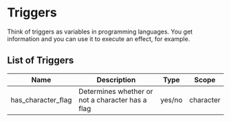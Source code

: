 # Triggers

Think of triggers as variables in programming languages. You get information and you can use it to execute an effect, for example.

## List of Triggers

| Name | Description | Type | Scope
| - | - | - | - |
| has_character_flag | Determines whether or not a character has a flag | yes/no | character
